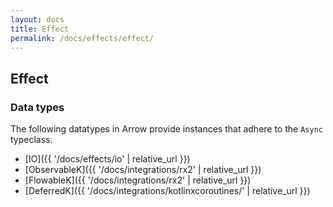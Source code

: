 ```yaml
---
layout: docs
title: Effect
permalink: /docs/effects/effect/
---
```


## Effect

### Data types

The following datatypes in Arrow provide instances that adhere to the `Async` typeclass.

- [IO]({{ '/docs/effects/io' | relative_url }})
- [ObservableK]({{ '/docs/integrations/rx2' | relative_url }})
- [FlowableK]({{ '/docs/integrations/rx2' | relative_url }})
- [DeferredK]({{ '/docs/integrations/kotlinxcoroutines/' | relative_url }})
